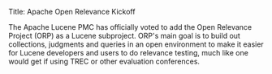 Title: Apache Open Relevance Kickoff

The Apache Lucene PMC has officially voted to add the Open Relevance Project (ORP) as a Lucene subproject. ORP's main goal is to build out collections,
judgments and queries in an open environment to make it easier for Lucene developers and users to do relevance testing, much like
one would get if using TREC or other evaluation conferences.
